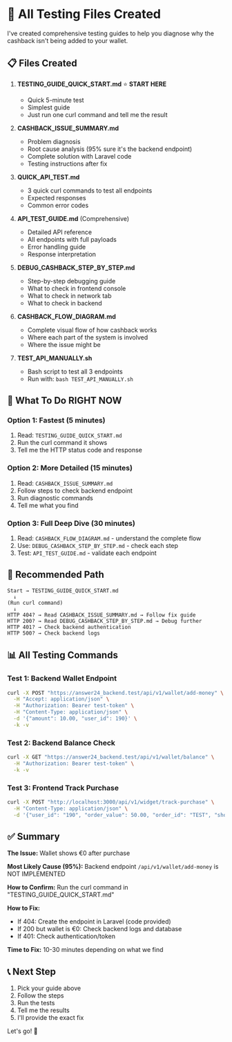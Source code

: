 # 📁 All Testing Files Created

I've created comprehensive testing guides to help you diagnose why the cashback isn't being added to your wallet.

## 📋 Files Created

1. **TESTING_GUIDE_QUICK_START.md** ⭐ **START HERE**
   - Quick 5-minute test
   - Simplest guide
   - Just run one curl command and tell me the result

2. **CASHBACK_ISSUE_SUMMARY.md**
   - Problem diagnosis
   - Root cause analysis (95% sure it's the backend endpoint)
   - Complete solution with Laravel code
   - Testing instructions after fix

3. **QUICK_API_TEST.md**
   - 3 quick curl commands to test all endpoints
   - Expected responses
   - Common error codes

4. **API_TEST_GUIDE.md** (Comprehensive)
   - Detailed API reference
   - All endpoints with full payloads
   - Error handling guide
   - Response interpretation

5. **DEBUG_CASHBACK_STEP_BY_STEP.md**
   - Step-by-step debugging guide
   - What to check in frontend console
   - What to check in network tab
   - What to check in backend

6. **CASHBACK_FLOW_DIAGRAM.md**
   - Complete visual flow of how cashback works
   - Where each part of the system is involved
   - Where the issue might be

7. **TEST_API_MANUALLY.sh**
   - Bash script to test all 3 endpoints
   - Run with: `bash TEST_API_MANUALLY.sh`

## 🎯 What To Do RIGHT NOW

### Option 1: Fastest (5 minutes)
1. Read: `TESTING_GUIDE_QUICK_START.md`
2. Run the curl command it shows
3. Tell me the HTTP status code and response

### Option 2: More Detailed (15 minutes)
1. Read: `CASHBACK_ISSUE_SUMMARY.md`
2. Follow steps to check backend endpoint
3. Run diagnostic commands
4. Tell me what you find

### Option 3: Full Deep Dive (30 minutes)
1. Read: `CASHBACK_FLOW_DIAGRAM.md` - understand the complete flow
2. Use: `DEBUG_CASHBACK_STEP_BY_STEP.md` - check each step
3. Test: `API_TEST_GUIDE.md` - validate each endpoint

## 🚀 Recommended Path

```
Start → TESTING_GUIDE_QUICK_START.md
  ↓
(Run curl command)
  ↓
HTTP 404? → Read CASHBACK_ISSUE_SUMMARY.md → Follow fix guide
HTTP 200? → Read DEBUG_CASHBACK_STEP_BY_STEP.md → Debug further
HTTP 401? → Check backend authentication
HTTP 500? → Check backend logs
```

## 📊 All Testing Commands

### Test 1: Backend Wallet Endpoint
```bash
curl -X POST "https://answer24_backend.test/api/v1/wallet/add-money" \
  -H "Accept: application/json" \
  -H "Authorization: Bearer test-token" \
  -H "Content-Type: application/json" \
  -d '{"amount": 10.00, "user_id": 190}' \
  -k -v
```

### Test 2: Backend Balance Check
```bash
curl -X GET "https://answer24_backend.test/api/v1/wallet/balance" \
  -H "Authorization: Bearer test-token" \
  -k -v
```

### Test 3: Frontend Track Purchase
```bash
curl -X POST "http://localhost:3000/api/v1/widget/track-purchase" \
  -H "Content-Type: application/json" \
  -d '{"user_id": "190", "order_value": 50.00, "order_id": "TEST", "shop_name": "Test", "public_key": "webshop-key"}'
```

## ✅ Summary

**The Issue:** Wallet shows €0 after purchase

**Most Likely Cause (95%):** Backend endpoint `/api/v1/wallet/add-money` is NOT IMPLEMENTED

**How to Confirm:** Run the curl command in "TESTING_GUIDE_QUICK_START.md"

**How to Fix:** 
- If 404: Create the endpoint in Laravel (code provided)
- If 200 but wallet is €0: Check backend logs and database
- If 401: Check authentication/token

**Time to Fix:** 10-30 minutes depending on what we find

## 📞 Next Step

1. Pick your guide above
2. Follow the steps
3. Run the tests
4. Tell me the results
5. I'll provide the exact fix

Let's go! 🚀

